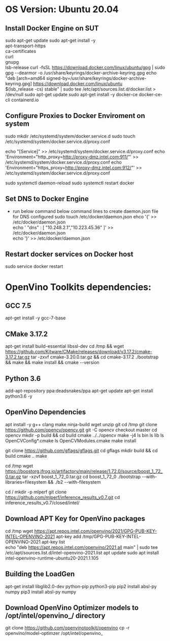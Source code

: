 # OS Version: Ubuntu 20.04
## Install Docker Engine on SUT
sudo apt-get update
sudo apt-get install -y \
    apt-transport-https \
    ca-certificates \
    curl \
    gnupg \
    lsb-release
curl -fsSL https://download.docker.com/linux/ubuntu/gpg | sudo gpg --dearmor -o /usr/share/keyrings/docker-archive-keyring.gpg
echo \
  "deb [arch=amd64 signed-by=/usr/share/keyrings/docker-archive-keyring.gpg] https://download.docker.com/linux/ubuntu \
  $(lsb_release -cs) stable" | sudo tee /etc/apt/sources.list.d/docker.list > /dev/null
sudo apt-get update
sudo apt-get install -y docker-ce docker-ce-cli containerd.io

## Configure Proxies to Docker Enviroment on system
sudo mkdir /etc/systemd/system/docker.service.d
sudo touch /etc/systemd/system/docker.service.d/proxy.conf

echo "[Service]" >> /etc/systemd/system/docker.service.d/proxy.conf
echo 'Environment="http_proxy=http://proxy-dmz.intel.com:911/"' >> /etc/systemd/system/docker.service.d/proxy.conf
echo 'Environment="https_proxy=http://proxy-dmz.intel.com:912/"' >> /etc/systemd/system/docker.service.d/proxy.conf
 
sudo systemctl daemon-reload
sudo systemctl restart docker

##  Set DNS to Docker Engine 
- run below command below command lines to create daemon.json file for DNS configured
sudo touch /etc/docker/daemon.json
ehco '{' >> /etc/docker/daemon.json \
echo '    "dns" : [ "10.248.2.1","10.223.45.36" ]' >> /etc/docker/daemon.json \
echo '}' >> /etc/docker/daemon.json

## Restart docker services on Docker host
sudo service docker restart

# OpenVino Toolkits dependencies: 
## GCC 7.5
apt-get install -y gcc-7-base

## CMake 3.17.2
apt-get install build-essential libssl-dev
cd /tmp && wget https://github.com/Kitware/CMake/releases/download/v3.17.2/cmake-3.17.2.tar.gz
tar -zxvf cmake-3.20.0.tar.gz && cd cmake-3.17.2
./bootstrap && make && make install && cmake --version

## Python 3.6
add-apt-repository ppa:deadsnakes/ppa
apt-get update
apt-get install python3.6 -y

## OpenVino Dependencies
apt install -y g++ clang make ninja-build wget unzip git
cd /tmp 
git clone https://github.com/opencv/opencv.git
git -C opencv checkout master
cd opencv
mkdir -p build && cd build
cmake ../../opencv
make -j4
ls bin
ls lib
ls OpenCVConfig*.cmake
ls OpenCVModules.cmake
make install


git clone https://github.com/gflags/gflags.git
cd gflags
mkdir build && cd build
cmake ..
make

cd /tmp 
wget https://boostorg.jfrog.io/artifactory/main/release/1.72.0/source/boost_1_72_0.tar.gz
tar -xzvf boost_1_72_0.tar.gz
cd boost_1_72_0
./bootstrap --with-libraries=filesystem && ./b2 --with-filesystem

cd /
mkdir -p mlperf
git clone https://github.com/mlperf/inference_results_v0.7.git
cd inference_results_v0.7/closed/intel/

##  Download APT Key for OpenVino packages
cd /tmp 
wget https://apt.repos.intel.com/openvino/2021/GPG-PUB-KEY-INTEL-OPENVINO-2021
apt-key add /tmp/GPG-PUB-KEY-INTEL-OPENVINO-2021
apt-key list
echo "deb https://apt.repos.intel.com/openvino/2021 all main" | sudo tee /etc/apt/sources.list.d/intel-openvino-2021.list
apt update
sudo apt install intel-openvino-runtime-ubuntu20-2021.1.105

## Building the LoadGen
apt-get install libglib2.0-dev python-pip python3-pip
pip2 install absl-py numpy
pip3 install absl-py numpy

## Download OpenVino Optimizer models to /opt/intel/openvino_<version>/ directory
git clone https://github.com/openvinotoolkit/openvino
cp -r openvino/model-optimzer /opt/intel/openvino_<version>
